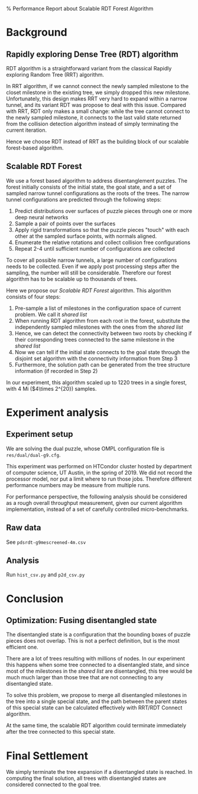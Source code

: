 % Performance Report about Scalable RDT Forest Algorithm

# Background

## Rapidly exploring Dense Tree (RDT) algorithm

RDT algorithm is a straightforward variant from the classical Rapidly exploring Random Tree (RRT) algorithm.

In RRT algorithm, if we cannot connect the newly sampled milestone to the closet milestone in the existing tree, we simply dropped this new milestone.
Unfortunately, this design makes RRT very hard to expand within a narrow tunnel, and its variant RDT was propose to deal with this issue.
Compared with RRT, RDT only makes a small change: while the tree cannot connect to the newly sampled milestone,
it connects to the last valid state returned from the collision detection algorithm instead of simply terminating the current iteration.

Hence we choose RDT instead of RRT as the building block of our scalable forest-based algorithm.

## Scalable RDT Forest

We use a forest based algorithm to address disentanglement puzzles.
The forest initially consists of the initial state, the goal state,
and a set of sampled narrow tunnel configurations as the roots of the trees.
The narrow tunnel configurations are predicted through the following steps:
1. Predict distributions over surfaces of puzzle pieces through one or more deep neural networks
2. Sample a pair of points over the surfaces
3. Apply rigid transformations so that the puzzle pieces "touch" with each other at the sampled surface points, with normals aligned.
4. Enumerate the relative rotations and collect collision free configurations
5. Repeat 2-4 until sufficient number of configurations are collected

To cover all possible narrow tunnels, a large number of configurations needs to be collected.
Even if we apply post processing steps after the sampling, the number will still be considerable.
Therefore our forest algorithm has to be scalable up to thousands of trees.

Here we propose our *Scalable RDT Forest* algorithm. This algorithm consists of four steps:
1. Pre-sample a list of milestones in the configuration space of current problem. We call it *shared list*
2. When running RDT algorithm from each root in the forest, substitute the independently sampled milestones with the ones from the *shared list*
3. Hence, we can detect the connectivity between two roots by checking if their corresponding trees connected to the same milestone in the *shared list*
4. Now we can tell if the initial state connects to the goal state through the disjoint set algorithm with the connectivity information from Step 3
5. Furthermore, the solution path can be generated from the tree structure information (if recorded in Step 2)

In our experiment, this algorithm scaled up to 1220 trees in a single forest, with 4 Mi ($4\times 2^{20}) samples.

# Experiment analysis

## Experiment setup

We are solving the dual puzzle, whose OMPL configuration file is `res/dual/dual-g9.cfg`.

This experiment was performed on HTCondor cluster hosted by department of computer science, UT Austin, in the spring of 2019.
We did not record the processor model, nor put a limit where to run those jobs.
Therefore different performance numbers may be measure from multiple runs.

For performance perspective, the following analysis should be considered as a rough overall throughput measurement,
given our current algorithm implementation, instead of a set of carefully controlled micro-benchmarks.

## Raw data

See `pdsrdt-g9mescreened-4m.csv`

## Analysis

Run `hist_csv.py` and `p2d_csv.py`

# Conclusion

## Optimization: Fusing disentangled state

The disentangled state is a configuration that the bounding boxes of puzzle pieces does not overlap.
This is not a perfect definition, but is the most efficient one.

There are a lot of trees resulting with millions of nodes.
In our experiment this happens when some tree connected to a disentangled state, and since most of the milestones in the *shared list* are disentangled,
this tree would be much much larger than those tree that are not connecting to any disentangled state.

To solve this problem, we propose to merge all disentangled milestones in the tree into a single special state,
and the path between the parent states of this special state can be calculated effectively with RRT/RDT Connect algorithm.

At the same time, the scalable RDT algorithm could terminate immediately after the tree connected to this special state.

# Final Settlement

We simply terminate the tree expansion if a disentangled state is reached.
In computing the final solution, all trees with disentangled states are
considered connected to the goal tree.

